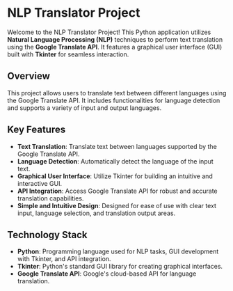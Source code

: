 # NLP Translator Project

Welcome to the NLP Translator Project! This Python application utilizes **Natural Language Processing (NLP)** techniques to perform text translation using the **Google Translate API**. It features a graphical user interface (GUI) built with **Tkinter** for seamless interaction.

## Overview

This project allows users to translate text between different languages using the Google Translate API. It includes functionalities for language detection and supports a variety of input and output languages.

## Key Features

- **Text Translation**: Translate text between languages supported by the Google Translate API.
- **Language Detection**: Automatically detect the language of the input text.
- **Graphical User Interface**: Utilize Tkinter for building an intuitive and interactive GUI.
- **API Integration**: Access Google Translate API for robust and accurate translation capabilities.
- **Simple and Intuitive Design**: Designed for ease of use with clear text input, language selection, and translation output areas.

## Technology Stack

- **Python**: Programming language used for NLP tasks, GUI development with Tkinter, and API integration.
- **Tkinter**: Python's standard GUI library for creating graphical interfaces.
- **Google Translate API**: Google's cloud-based API for language translation.
